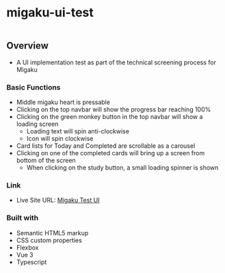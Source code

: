 # migaku-ui-test

 ![]()

## Overview

- A UI implementation test as part of the technical screening process for Migaku

### Basic Functions

- Middle migaku heart is pressable
- Clicking on the top navbar will show the progress bar reaching 100%
- Clicking on the green monkey button in the top navbar will show a loading screen
  - Loading text will spin anti-clockwise
  - Icon will spin clockwise
- Card lists for Today and Completed are scrollable as a carousel
- Clicking on one of the completed cards will bring up a screen from bottom of the screen
  - When clicking on the study button, a small loading spinner is shown

### Link

- Live Site URL: [Migaku Test UI](https://migaku-coding-test.netlify.app/)

### Built with

- Semantic HTML5 markup
- CSS custom properties
- Flexbox
- Vue 3
- Typescript
